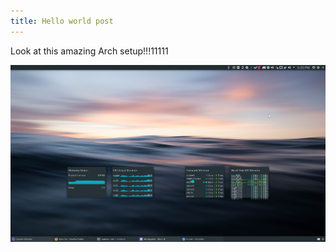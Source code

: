 ```yaml
---
title: Hello world post
---
```

Look at this amazing Arch setup!!!11111

![arch_desktop](/assets/uploads/screenshot_20191018_173343.png "Arch")
